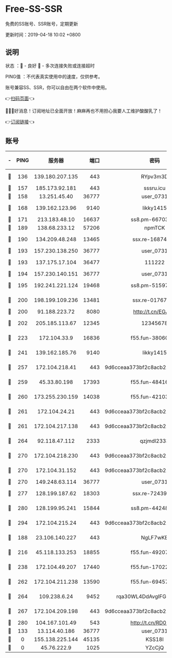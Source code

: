 # Free-SS-SSR

免费的SS账号、SSR账号，定期更新

更新时间：2019-04-18 10:02 +0800

## 说明

状态     ：🙂 - 良好 🙁 - 多次连接失败或连接超时

PING值   ：不代表真实使用中的速度，仅供参考。

账号兼容SS、SSR，你可以自由在两个软件中使用。

👉[扫码页面](https://liesauer.github.io/Free-SS-SSR/)👈

🎉🎉🎉好消息！订阅地址已全面开放！麻麻再也不用担心我要人工维护酸酸乳了！

👉[订阅链接](https://www.liesauer.net/yogurt/subscribe?ACCESS_TOKEN=DAYxR3mMaZAsaqUb)👈

## 账号

|-|PING|服务器|端口|密码|加密方式|区域|
|:----:|:----:|:-----:|-----:|:----:|:----:|:----:|
|🙂|136|139.180.207.135|443|RYpv3m3D|aes-256-cfb|JP|
|🙂|157|185.173.92.181|443|sssru.icu|rc4-md5|RU|
|🙂|158|13.251.45.40|36777|user_0731|chacha20|SG|
|🙂|168|139.162.123.96|9140|likky1415|aes-256-cfb|JP|
|🙂|171|213.183.48.10|16637|ss8.pm-66703665|rc4-md5|RU|
|🙂|189|138.68.233.12|57206|npmTCK|rc4-md5|US|
|🙂|190|134.209.48.248|13465|ssx.re-16874270|aes-256-cfb|US|
|🙂|193|157.230.138.250|36777|user_0731|chacha20|US|
|🙂|193|137.175.17.104|36477|111222|aes-256-cfb|US|
|🙂|194|157.230.140.151|36777|user_0731|chacha20|US|
|🙂|195|192.241.221.124|19468|ss8.pm-51597201|aes-256-cfb|US|
|🙂|200|198.199.109.236|13481|ssx.re-01767195|aes-256-cfb|US|
|🙂|200|91.188.223.72|8080|http://t.cn/EGJIyrl|rc4-md5|RU|
|🙂|202|205.185.113.67|12345|12345678|aes-256-cfb|US|
|🙂|223|172.104.33.9|16836|f55.fun-38060503|aes-256-cfb|SG|
|🙂|241|139.162.185.76|9140|likky1415|aes-256-cfb|DE|
|🙂|257|172.104.218.41|443|9d6cceaa373bf2c8acb22e60b6a58be6|aes-256-cfb|US|
|🙂|259|45.33.80.198|17393|f55.fun-48416264|aes-256-cfb|US|
|🙂|260|173.255.230.159|14038|f55.fun-42103818|aes-256-cfb|US|
|🙂|261|172.104.24.21|443|9d6cceaa373bf2c8acb22e60b6a58be6|aes-256-cfb|US|
|🙂|261|172.104.217.138|443|9d6cceaa373bf2c8acb22e60b6a58be6|aes-256-cfb|US|
|🙂|264|92.118.47.112|2333|qzjmdl2333|aes-256-cfb|US|
|🙂|270|172.104.218.230|443|9d6cceaa373bf2c8acb22e60b6a58be6|aes-256-cfb|US|
|🙂|270|172.104.31.152|443|9d6cceaa373bf2c8acb22e60b6a58be6|aes-256-cfb|US|
|🙂|270|149.248.63.114|36777|user_0731|chacha20|CA|
|🙂|277|128.199.187.62|18303|ssx.re-72439471|aes-256-cfb|SG|
|🙂|280|128.199.95.241|15844|ss8.pm-44248567|aes-256-cfb|SG|
|🙂|294|172.104.215.24|443|9d6cceaa373bf2c8acb22e60b6a58be6|aes-256-cfb|US|
|🙂|188|23.106.140.227|443|NgLF7wKB|aes-256-cfb|US|
|🙂|216|45.118.133.253|18855|f55.fun-49207918|aes-256-cfb|SG|
|🙂|238|172.104.49.207|17440|f55.fun-17022600|aes-256-cfb|SG|
|🙂|262|172.104.211.238|13590|f55.fun-69457101|aes-256-cfb|US|
|🙂|264|109.238.6.24|9452|rqa30WL4DdAvgIFG6Fs3znzTa|aes-256-cfb|FR|
|🙂|267|172.104.209.198|443|9d6cceaa373bf2c8acb22e60b6a58be6|aes-256-cfb|US|
|🙂|280|104.167.101.49|543|http://t.cn/RD0D7sx|rc4-md5|CA|
|🙁|133|13.114.40.186|36777|user_0731|chacha20|JP|
|🙁|0|155.138.225.144|45135|KSS18l|rc4-md5|US|
|🙁|0|45.76.222.9|1025|YZcCjQ|rc4-md5|JP|

